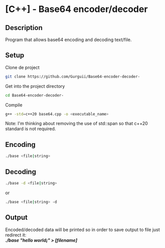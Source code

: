 # [C++] - Base64 encoder/decoder  

## Description  
Program that allows base64 encoding and decoding text/file.  
## Setup  
Clone de project  
```bash
git clone https://github.com/Gurguii/Base64-encoder-decoder-
```  
Get into the project directory  
```bash
cd Base64-encoder-decoder-
```  
Compile  
```bash
g++ -std=c++20 base64.cpp -o <executable_name>
```  
Note: I'm thinking about removing the use of std::span so that c++20 standard is not required.  
## Encoding

```bash
./base <file|string>
```  
## Decoding
```bash  
./base -d <file|string>
```  
or 
```bash
./base <file|string> -d  
```  

## Output
Encoded/decoded data will be printed so in order to save output to file just redirect it:  
***./base "hello world¡" > [filename]***
